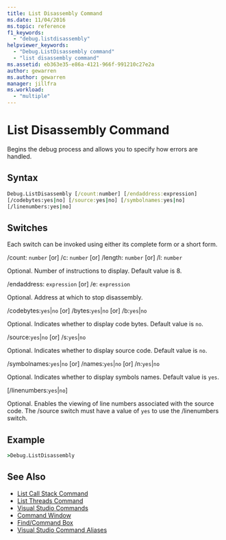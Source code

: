 ```yaml
---
title: List Disassembly Command
ms.date: 11/04/2016
ms.topic: reference
f1_keywords:
  - "debug.listdisassembly"
helpviewer_keywords:
  - "Debug.ListDisassembly command"
  - "list disassembly command"
ms.assetid: eb363e35-e86a-4121-966f-991210c27e2a
author: gewarren
ms.author: gewarren
manager: jillfra
ms.workload:
  - "multiple"
---
```

# List Disassembly Command
Begins the debug process and allows you to specify how errors are handled.

## Syntax

```cmd
Debug.ListDisassembly [/count:number] [/endaddress:expression]
[/codebytes:yes|no] [/source:yes|no] [/symbolnames:yes|no]
[/linenumbers:yes|no]
```

## Switches
Each switch can be invoked using either its complete form or a short form.

/count: `number` [or] /c: `number` [or] /length: `number` [or] /l: `number`

Optional. Number of instructions to display. Default value is 8.

/endaddress: `expression` [or] /e: `expression`

Optional. Address at which to stop disassembly.

/codebytes:`yes`&#124;`no` [or] /bytes:`yes`&#124;`no` [or] /b:`yes`&#124;`no`

Optional. Indicates whether to display code bytes. Default value is `no`.

/source:`yes`&#124;`no` [or] /s:`yes`&#124;`no`

Optional. Indicates whether to display source code. Default value is `no`.

/symbolnames:`yes`&#124;`no` [or] /names:`yes`&#124;`no` [or] /n:`yes`&#124;`no`

Optional. Indicates whether to display symbols names. Default value is `yes`.

 [/linenumbers:`yes`&#124;`no`]

Optional. Enables the viewing of line numbers associated with the source code. The /source switch must have a value of `yes` to use the /linenumbers switch.

## Example

```cmd
>Debug.ListDisassembly
```

## See Also

- [List Call Stack Command](../../ide/reference/list-call-stack-command.md)
- [List Threads Command](../../ide/reference/list-threads-command.md)
- [Visual Studio Commands](../../ide/reference/visual-studio-commands.md)
- [Command Window](../../ide/reference/command-window.md)
- [Find/Command Box](../../ide/find-command-box.md)
- [Visual Studio Command Aliases](../../ide/reference/visual-studio-command-aliases.md)